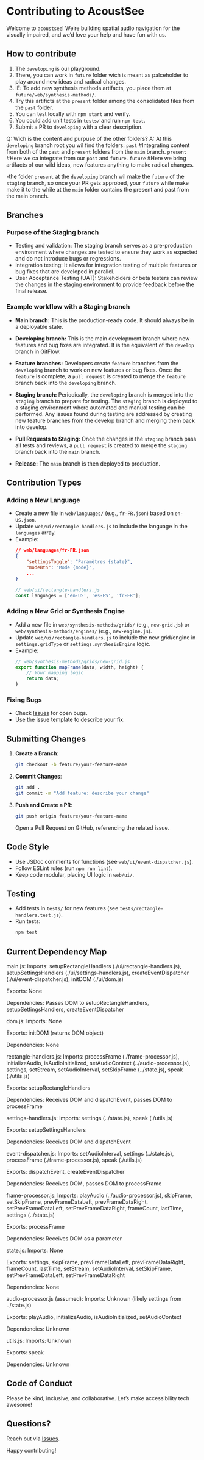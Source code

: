 # Contributing to AcoustSee
Welcome to `acoustsee`! We’re building spatial audio navigation for the visually impaired, and we’d love your help and have fun with us.

## How to contribute

1. The `developing` is our playground.
2. There, you can work in `future` folder wich is meant as palceholder to play around new ideas and radical changes.
3. IE: To add new synthesis methods artifacts, you place them at `future/web/synthesis-methods/`.
4. Try this artificts at the `present` folder among the consolidated files from the `past` folder.
4. You can test locally with `npm start` and verify.
5. You could add unit tests in `tests/` and run `npm test`.
6. Submit a PR to `developing` with a clear description.

Q: Wich is the content and purpuse of the other folders?
A: At this `developing` branch root you wil find the folders:
    `past` #Integrating content from both of the `past` and `present` folders from the `main` branch.
    `present` #Here we ca integrate from our `past` and  `future`. 
    `future`  #Here we bring artifacts of our wild ideas, new features anything to make radical changes. 


-the folder `present` at the `developing` branch wil make the `future` of the `staging` branch, so once your PR gets approbed, your `future` while make make it to the while at the `main` folder contains the present and past from the main branch.

## Branches 

### Purpose of the Staging branch

- Testing and validation: The staging branch serves as a pre-production environment where changes are tested to ensure they work as expected and do not introduce bugs or regressions.
- Integration testing: It allows for integration testing of multiple features or bug fixes that are developed in parallel.
- User Acceptance Testing (UAT): Stakeholders or beta testers can review the changes in the staging environment to provide feedback before the final release.

### Example workflow with a Staging branch

- **Main branch:**
This is the production-ready code. It should always be in a deployable state.

- **Developing branch:**
This is the main development branch where new features and bug fixes are integrated. It is the equivalent of the `develop` branch in GitFlow.

- **Feature branches:**
Developers create `feature` branches from the `developing` branch to work on new features or bug fixes.
Once the `feature` is complete, a `pull request` is created to merge the `feature` branch back into the `developing` branch.

- **Staging branch:**
Periodically, the `developing` branch is merged into the `staging` branch to prepare for testing.
The `staging` branch is deployed to a staging environment where automated and manual testing can be performed.
Any issues found during testing are addressed by creating new feature branches from the develop branch and merging them back into develop.

- **Pull Requests to Staging:**
Once the changes in the `staging` branch pass all tests and reviews, a `pull request` is created to merge the `staging` branch back into the `main` branch.

- **Release:**
The `main` branch is then deployed to production.

## Contribution Types

### Adding a New Language
- Create a new file in `web/languages/` (e.g., `fr-FR.json`) based on `en-US.json`.
- Update `web/ui/rectangle-handlers.js` to include the language in the `languages` array.
- Example:
  ```json
  // web/languages/fr-FR.json
  {
      "settingsToggle": "Paramètres {state}",
      "modeBtn": "Mode {mode}",
      ...
  }
  ```
  ```javascript
  // web/ui/rectangle-handlers.js
  const languages = ['en-US', 'es-ES', 'fr-FR'];
  ```

### Adding a New Grid or Synthesis Engine
- Add a new file in `web/synthesis-methods/grids/` (e.g., `new-grid.js`) or `web/synthesis-methods/engines/` (e.g., `new-engine.js`).
- Update `web/ui/rectangle-handlers.js` to include the new grid/engine in `settings.gridType` or `settings.synthesisEngine` logic.
- Example:
  ```javascript
  // web/synthesis-methods/grids/new-grid.js
  export function mapFrame(data, width, height) {
      // Your mapping logic
      return data;
  }
  ```

### Fixing Bugs
- Check [Issues](https://github.com/MAMware/acoustsee/issues) for open bugs.
- Use the issue template to describe your fix.

## Submitting Changes

1. **Create a Branch**:
   ```bash
   git checkout -b feature/your-feature-name
   ```
2. **Commit Changes**:
   ```bash
   git add .
   git commit -m "Add feature: describe your change"
   ```
3. **Push and Create a PR**:
   ```bash
   git push origin feature/your-feature-name
   ```
   Open a Pull Request on GitHub, referencing the related issue.

## Code Style
- Use JSDoc comments for functions (see `web/ui/event-dispatcher.js`).
- Follow ESLint rules (run `npm run lint`).
- Keep code modular, placing UI logic in `web/ui/`.

## Testing
- Add tests in `tests/` for new features (see `tests/rectangle-handlers.test.js`).
- Run tests:
  ```bash
  npm test
  ```

## Current Dependency Map

main.js:
Imports: setupRectangleHandlers (./ui/rectangle-handlers.js), setupSettingsHandlers (./ui/settings-handlers.js), createEventDispatcher (./ui/event-dispatcher.js), initDOM (./ui/dom.js)

Exports: None

Dependencies: Passes DOM to setupRectangleHandlers, setupSettingsHandlers, createEventDispatcher

dom.js:
Imports: None

Exports: initDOM (returns DOM object)

Dependencies: None

rectangle-handlers.js:
Imports: processFrame (./frame-processor.js), initializeAudio, isAudioInitialized, setAudioContext (../audio-processor.js), settings, setStream, setAudioInterval, setSkipFrame (../state.js), speak (./utils.js)

Exports: setupRectangleHandlers

Dependencies: Receives DOM and dispatchEvent, passes DOM to processFrame

settings-handlers.js:
Imports: settings (../state.js), speak (./utils.js)

Exports: setupSettingsHandlers

Dependencies: Receives DOM and dispatchEvent

event-dispatcher.js:
Imports: setAudioInterval, settings (../state.js), processFrame (./frame-processor.js), speak (./utils.js)

Exports: dispatchEvent, createEventDispatcher

Dependencies: Receives DOM, passes DOM to processFrame

frame-processor.js:
Imports: playAudio (../audio-processor.js), skipFrame, setSkipFrame, prevFrameDataLeft, prevFrameDataRight, setPrevFrameDataLeft, setPrevFrameDataRight, frameCount, lastTime, settings (../state.js)

Exports: processFrame

Dependencies: Receives DOM as a parameter

state.js:
Imports: None

Exports: settings, skipFrame, prevFrameDataLeft, prevFrameDataRight, frameCount, lastTime, setStream, setAudioInterval, setSkipFrame, setPrevFrameDataLeft, setPrevFrameDataRight

Dependencies: None

audio-processor.js (assumed):
Imports: Unknown (likely settings from ../state.js)

Exports: playAudio, initializeAudio, isAudioInitialized, setAudioContext

Dependencies: Unknown

utils.js:
Imports: Unknown

Exports: speak

Dependencies: Unknown



## Code of Conduct
Please be kind, inclusive, and collaborative. Let’s make accessibility tech awesome!

## Questions?
Reach out via [Issues](https://github.com/MAMware/acoustsee/issues).

Happy contributing!
